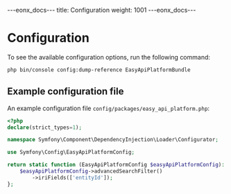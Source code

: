 ---eonx_docs---
title: Configuration
weight: 1001
---eonx_docs---

# Configuration

To see the available configuration options, run the following command:

```bash
php bin/console config:dump-reference EasyApiPlatformBundle
```

## Example configuration file

An example configuration file `config/packages/easy_api_platform.php`:

```php
<?php
declare(strict_types=1);

namespace Symfony\Component\DependencyInjection\Loader\Configurator;

use Symfony\Config\EasyApiPlatformConfig;

return static function (EasyApiPlatformConfig $easyApiPlatformConfig): void {
    $easyApiPlatformConfig->advancedSearchFilter()
        ->iriFields(['entityId']);
};
```
